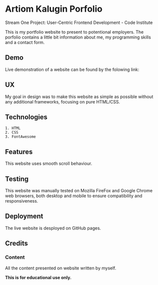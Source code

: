 # Artiom Kalugin Porfolio

Stream One Project: User-Centric Frontend Development - Code Institute

This is my portfolio website to present to potentional employers. The porfolio contains a little bit information about me, my programming skills and a contact form.

## Demo

Live demonstration of a website can be found by the folowing link: 

## UX

My goal in design was to make this website as simple as possible without any additional frameworks, focusing on pure HTML/CSS.

## Technologies

    1. HTML
    2. CSS
    3. FontAwesome

## Features

This website uses smooth scroll behaviour.

## Testing

This website was manually tested on  Mozilla FireFox and Google Chrome web browsers, both desktop and mobile to ensure compatibility and responsiveness.

## Deployment

The live website is desployed on GitHub pages.

## Credits

### Content

All the content presented on website written by myself.

**This is for educational use only.**
